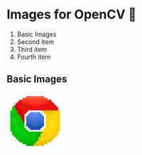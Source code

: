 # Images for OpenCV 🤖

<ol>
<li>Basic Images</li>
<li>Second item</li>
<li>Third item</li>
<li>Fourth item</li>
</ol>

## Basic Images
![chrome](basic/chrome.png)